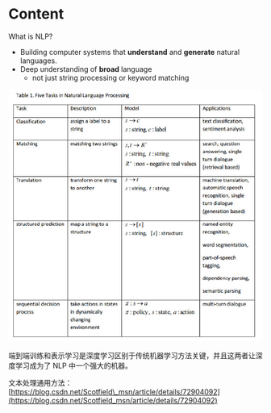 # Content

What is NLP?

* Building computer systems that **understand** and **generate** natural languages.
* Deep understanding of **broad** language
  * not just string processing or keyword matching

![](../.gitbook/assets/image%20%2833%29.png)

端到端训练和表示学习是深度学习区别于传统机器学习方法关键，并且这两者让深度学习成为了 NLP 中一个强大的机器。

文本处理通用方法：[https://blog.csdn.net/Scotfield\_msn/article/details/72904092](https://blog.csdn.net/Scotfield_msn/article/details/72904092)

